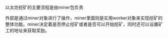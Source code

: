 以太坊挖矿的主要流程是由miner包负责

外部是通过miner对象进行了操作，miner里面则是实用worker对象来实现挖矿的整体功能。miner决定着是否停止挖矿或者是否可以开始挖矿，同时还可以设置矿工的地址来获取奖励。



